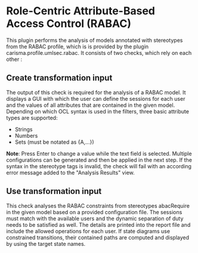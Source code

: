# Role-Centric Attribute-Based Access Control (RABAC)

This plugin performs the analysis of models annotated with stereotypes from the RABAC profile, which is is provided by the plugin carisma.profile.umlsec.rabac. 
It consists of two checks, which rely on each other :

## Create transformation input

The output of this check is required for the analysis of a RABAC model. 
It displays a GUI with which the user can define the sessions for each user and the values of all attributes that are contained in the given model. 
Depending on which OCL syntax is used in the filters, three basic attribute types are supported:
- Strings
- Numbers
- Sets (must be notated as {A,...})

**Note**: Press Enter to change a value while the text field is selected. 
Multiple configurations can be generated and then be applied in the next step. 
If the syntax in the stereotype tags is invalid, the check will fail with an according error message added to the "Analysis Results" view.

## Use transformation input

This check analyses the RABAC constraints from stereotypes abacRequire in the given model based on a provided configuration file. 
The sessions must match with the available users and the dynamic separation of duty needs to be satisfied as well. 
The details are printed into the report file and include the allowed operations for each user. 
If state diagrams use constrained transitions, their contained paths are computed and displayed by using the target state names.
